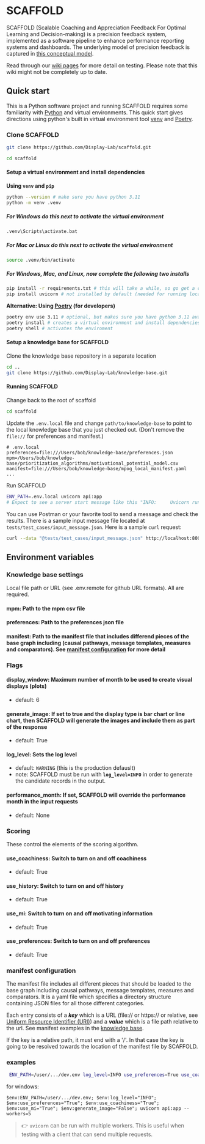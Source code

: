 # SCAFFOLD

SCAFFOLD (Scalable Coaching and Appreciation Feedback For Optimal Learning and Decision-making) is a precision feedback system, implemented as a software pipeline to enhance performance reporting systems and dashboards. The underlying model of precision feedback is captured in [this conceptual model](https://onlinelibrary.wiley.com/doi/full/10.1002/lrh2.10419).

Read through our [wiki pages](https://github.com/Display-Lab/scaffold/wiki) for more detail on testing. Please note that this wiki might not be completely up to date.

## Quick start

This is a Python software project and running SCAFFOLD requires some familiarity with [Python](https://www.python.org/downloads/) and virtual environments. This quick start gives directions using python's built in virtual environment tool [venv](https://docs.python.org/3/library/venv.html) and [Poetry](https://python-poetry.org/).

### Clone SCAFFOLD

```zsh
git clone https://github.com/Display-Lab/scaffold.git

cd scaffold
```

#### Setup a virtual environment and install dependencies

**Using `venv` and `pip`**

```zsh
python --version # make sure you have python 3.11
python -m venv .venv
```

##### For Windows do this next to activate the virtual environment

```zsh
.venv\Scripts\activate.bat
```

##### For Mac or Linux do this next to activate the virtual environment

```zsh
source .venv/bin/activate
```

##### For Windows, Mac, and Linux, now complete the following two installs

```zsh
pip install -r requirements.txt # this will take a while, so go get a cup of coffee
pip install uvicorn # not installed by default (needed for running locally)
```

**Alternative: Using [Poetry](https://python-poetry.org/) (for developers)**

```zsh
poetry env use 3.11 # optional, but makes sure you have python 3.11 available
poetry install # creates a virtual environment and install dependencies
poetry shell # activates the enviroment
```

#### Setup a knowledge base for SCAFFOLD

Clone the knowledge base repository in a separate location

```zsh
cd ..
git clone https://github.com/Display-Lab/knowledge-base.git 
```

#### Running SCAFFOLD

Change back to the root of scaffold

```zsh
cd scaffold
```

Update the `.env.local` file and change `path/to/knowledge-base` to point to the local knowledge base that you just checked out. (Don't remove the `file://` for preferences and manifest.)

```properties
# .env.local
preferences=file:///Users/bob/knowledge-base/preferences.json 
mpm=/Users/bob/knowledge-base/prioritization_algorithms/motivational_potential_model.csv
manifest=file:///Users/bob/knowledge-base/mpog_local_manifest.yaml
...
```

Run SCAFFOLD

```zsh
ENV_PATH=.env.local uvicorn api:app
# Expect to see a server start message like this "INFO:     Uvicorn running on http://127.0.0.1:8000 (Press CTRL+C to quit)"
```

You can use Postman or your favorite tool to send a message and check the results. There is a sample input message file located at `tests/test_cases/input_message.json`. Here is a sample `curl` request:

```zsh
curl --data "@tests/test_cases/input_message.json" http://localhost:8000/createprecisionfeedback/
```

## Environment variables

### Knowledge base settings

Local file path or URL (see .env.remote for github URL formats). All are required.

#### mpm: Path to the mpm csv file

#### preferences: Path to the preferences json file

#### manifest: Path to the manifest file that includes differend pieces of the base graph including (causal pathways, message templates, measures and comparators). See [manifest configuration](#manifest-configuration) for more detail

### Flags

#### display_window: Maximum number of month to be used to create visual displays (plots)

- default: 6

#### generate_image: If set to true and the display type is bar chart or line chart, then SCAFFOLD will generate the images and include them as part of the response

- default: True

#### log_level: Sets the log level

- default: `WARNING` (this is the production defauslt)
- note: SCAFFOLD must be run with **`log_level=INFO`** in order to generate the candidate records in the output.

#### performance_month: If set, SCAFFOLD will override the performance month in the input requests

- default: None

### Scoring

These control the elements of the scoring algorithm.

#### use_coachiness: Switch to turn on and off coachiness

- default: True

#### use_history: Switch to turn on and off history

- default: True

#### use_mi: Switch to turn on and off motivating information

- default: True

#### use_preferences: Switch to turn on and off preferences

- default: True

### manifest configuration

The manifest file includes all different pieces that should be loaded to the base graph including causal pathways, message templates, measures and comparators. It is a yaml file which specifies a directory structure containing JSON files for all those different categories.

Each entry consists of a ***key*** which is a URL (file:// or https:// or relative, see [Uniform Resource Identifier (URI)](https://datatracker.ietf.org/doc/html/rfc3986)) and a ***value*** which is a file path relative to the url. See manifest examples in the [knowledge base](https://github.com/Display-Lab/knowledge-base).

If the key is a relative path, it must end with a '/'. In that case the key is going to be resolved towards the location of the manifest file by SCAFFOLD.

### examples

```zsh
 ENV_PATH=/user/.../dev.env log_level=INFO use_preferences=True use_coachiness=True use_mi=True generate_image=False uvicorn api:app --workers=5
```


for windows:
```psh
$env:ENV_PATH=/user/.../dev.env; $env:log_level="INFO"; $env:use_preferences="True"; $env:use_coachiness="True"; $env:use_mi="True"; $env:generate_image="False"; uvicorn api:app --workers=5
```

> :point_right: `uvicorn` can be run with multiple workers. This is useful when testing with a client that can send multiple requests.
